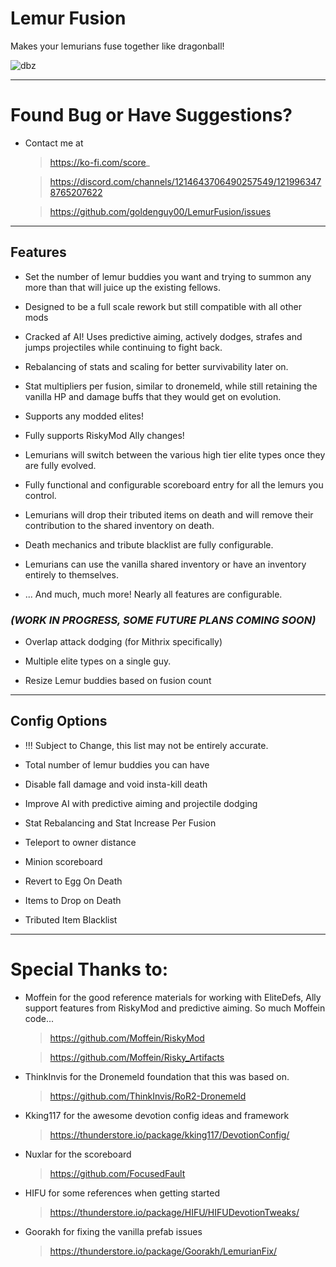 # Lemur Fusion

Makes your lemurians fuse together like dragonball!

![dbz](https://static1.srcdn.com/wordpress/wp-content/uploads/2017/10/DBZ-Fusion-Goku-and-Piccolo-Featured.jpg?q=50&fit=contain&w=1140&h=&dpr=1.5)


---
# Found Bug or Have Suggestions?

- Contact me at

    >https://ko-fi.com/score_

    >https://discord.com/channels/1214643706490257549/1219963478765207622

    >https://github.com/goldenguy00/LemurFusion/issues

---
## Features

- Set the number of lemur buddies you want and trying to summon any more than that will juice up the existing fellows.

- Designed to be a full scale rework but still compatible with all other mods

- Cracked af AI! Uses predictive aiming, actively dodges, strafes and jumps projectiles while continuing to fight back.

- Rebalancing of stats and scaling for better survivability later on.

- Stat multipliers per fusion, similar to dronemeld, while still retaining the vanilla HP and damage buffs that they would get on evolution.

- Supports any modded elites!

- Fully supports RiskyMod Ally changes!

- Lemurians will switch between the various high tier elite types once they are fully evolved.

- Fully functional and configurable scoreboard entry for all the lemurs you control. 

- Lemurians will drop their tributed items on death and will remove their contribution to the shared inventory on death.

- Death mechanics and tribute blacklist are fully configurable.

- Lemurians can use the vanilla shared inventory or have an inventory entirely to themselves.

- ... And much, much more! Nearly all features are configurable.


### *(WORK IN PROGRESS, SOME FUTURE PLANS COMING SOON)*

- Overlap attack dodging (for Mithrix specifically)

- Multiple elite types on a single guy.

- Resize Lemur buddies based on fusion count

---
## Config Options

- !!! Subject to Change, this list may not be entirely accurate.

- Total number of lemur buddies you can have

- Disable fall damage and void insta-kill death

- Improve AI with predictive aiming and projectile dodging

- Stat Rebalancing and Stat Increase Per Fusion

- Teleport to owner distance

- Minion scoreboard

- Revert to Egg On Death

- Items to Drop on Death

- Tributed Item Blacklist

---
# Special Thanks to:

- Moffein for the good reference materials for working with EliteDefs, Ally support features from RiskyMod and predictive aiming. So much Moffein code...

    >https://github.com/Moffein/RiskyMod
    
    >https://github.com/Moffein/Risky_Artifacts

- ThinkInvis for the Dronemeld foundation that this was based on.

    >https://github.com/ThinkInvis/RoR2-Dronemeld

- Kking117 for the awesome devotion config ideas and framework

    >https://thunderstore.io/package/kking117/DevotionConfig/

- Nuxlar for the scoreboard

    >https://github.com/FocusedFault

- HIFU for some references when getting started

    >https://thunderstore.io/package/HIFU/HIFUDevotionTweaks/

- Goorakh for fixing the vanilla prefab issues

    >https://thunderstore.io/package/Goorakh/LemurianFix/
